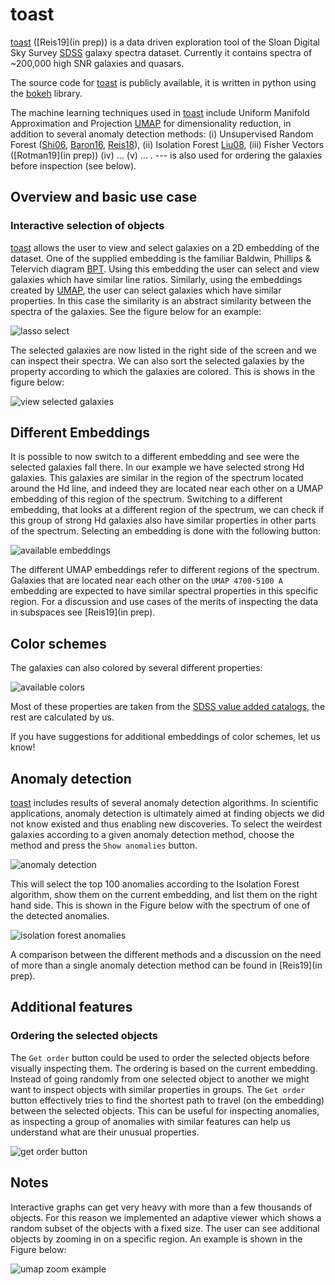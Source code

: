 # toast

[toast](http://138.197.206.129:5010/galaxies) ([Reis19](in prep)) is a data driven exploration tool of the Sloan Digital Sky Survey [SDSS](https://www.sdss.org/) galaxy spectra dataset. Currently it contains spectra of ~200,000 high SNR galaxies and quasars.

The source code for [toast](http://138.197.206.129:5010/galaxies) is publicly available, it is written in python using the [bokeh](https://bokeh.pydata.org/en/latest/) library.

The machine learning techniques used in [toast](http://138.197.206.129:5010/galaxies) include Uniform Manifold Approximation and Projection [UMAP](https://github.com/lmcinnes/umap) for dimensionality reduction, in addition to several anomaly detection methods: (i) Unsupervised Random Forest ([Shi06](https://horvath.genetics.ucla.edu/html/RFclustering/RFclustering/RandomForestHorvath.pdf), [Baron16](https://arxiv.org/abs/1611.07526), [Reis18](https://arxiv.org/abs/1711.00022)), (ii) Isolation Forest [Liu08](https://scikit-learn.org/stable/modules/generated/sklearn.ensemble.IsolationForest.html#id1), (iii) Fisher Vectors ([Rotman19](in prep)) (iv) ... (v) ... .  --- is also used for ordering the galaxies before inspection (see below).

## Overview and basic use case

### Interactive selection of objects

[toast](http://138.197.206.129:5010/galaxies) allows the user to view and select galaxies on a 2D embedding of the dataset. One of the supplied embedding is the familiar  Baldwin, Phillips & Telervich diagram [BPT](http://adsabs.harvard.edu/abs/1981PASP...93....5B). Using this embedding the user can select and view galaxies which have similar line ratios. Similarly, using the embeddings created by [UMAP](https://github.com/lmcinnes/umap), the user can select galaxies which have similar properties. In this case the similarity is an abstract similarity between the spectra of the galaxies. See the figure below for an example:

![lasso select](lasso_png.png)

The selected galaxies are now listed in the right side of the screen and we can inspect their spectra. We can also sort the selected galaxies by the property according to which the galaxies are colored. This is shows in the figure below:

![view selected galaxies](view_selected.png)


## Different Embeddings

It is possible to now switch to a different embedding and see were the selected galaxies fall there. In our example we have selected strong Hd galaxies. This galaxies are similar in the region of the spectrum located around the Hd line, and indeed they are located near each other on a UMAP embedding of this region of the spectrum. Switching to a different embedding, that looks at a different region of the spectrum, we can check if this group of strong Hd galaxies  also have similar properties in other parts of the spectrum. Selecting an embedding is done with the following button:

![available embeddings](embeds.png)

The different UMAP embeddings refer to different regions of the spectrum. Galaxies that are located  near each other on the ```UMAP 4700-5100 A``` embedding are expected to have similar spectral properties in this specific region.  For a discussion and use cases of the merits of inspecting the data in subspaces see [Reis19](in prep).

## Color schemes

The galaxies can also colored by several different properties:

![available colors](colors.png)

Most of these properties are taken from the [SDSS value added catalogs](https://www.sdss.org/dr14/data_access/value-added-catalogs/), the rest are calculated by us.

If you have suggestions for additional embeddings of color schemes, let us know!

## Anomaly detection

[toast](http://138.197.206.129:5010/galaxies) includes results of several anomaly detection algorithms. In scientific applications, anomaly detection is ultimately aimed at finding objects  we did not know existed and thus enabling new discoveries. To select the weirdest galaxies according to a given anomaly detection method, choose the method and press the ```Show anomalies``` button.

![anomaly detection](show_anomalies.png)

This will select the top 100 anomalies according to the Isolation Forest algorithm, show them on the current embedding, and list them on the right hand side. This is shown in the Figure below with the spectrum of one of the detected anomalies.

![isolation forest anomalies](isf_anomalies.png)

A comparison between the different methods and a discussion on the need of more than a single anomaly detection method can be found in [Reis19](in prep).

## Additional features

### Ordering the selected objects

The ```Get order``` button could be used to order the selected objects before visually inspecting them. The ordering is based on the current embedding. Instead of going randomly from one selected object to another we might want to inspect objects with similar properties in groups. The ```Get order``` button effectively tries to find the shortest path to travel (on the embedding) between the selected objects.
This can be useful for inspecting anomalies, as inspecting a group of anomalies with similar features can help us understand what are their unusual properties.

![get order button](order.png)

## Notes

Interactive graphs can get very heavy with more than  a few thousands of objects. For this reason we implemented an adaptive viewer which shows a random subset of the objects with a fixed size. The user can see additional objects by zooming in on a specific region. An example is shown in the Figure below:

![umap zoom example](umap_zoom.png)
